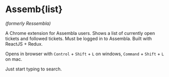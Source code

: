 # Assemb{list} 
*(formerly Ressembla)*

A Chrome extension for Assembla users. Shows a list of currently open tickets and followed tickets. Must be logged in to Assembla. Built with ReactJS + Redux. 

Opens in browser with `Control` + `Shift` + `L` on windows,  `Command` + `Shift` + `L` on mac. 

Just start typing to search. 
